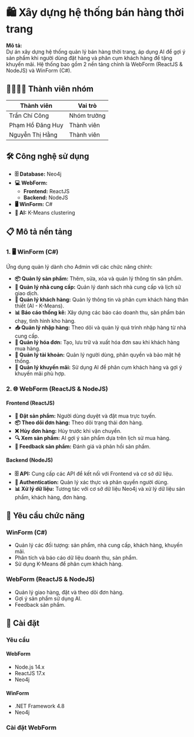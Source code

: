 # **🛍️ Xây dựng hệ thống bán hàng thời trang**

**Mô tả:**  
Dự án xây dựng hệ thống quản lý bán hàng thời trang, áp dụng AI để gợi ý sản phẩm khi người dùng đặt hàng và phân cụm khách hàng để tặng khuyến mãi. Hệ thống bao gồm 2 nền tảng chính là WebForm (ReactJS & NodeJS) và WinForm (C#).

## **👨‍👩‍👧‍👦 Thành viên nhóm**

| Thành viên         | Vai trò          |
|--------------------|------------------|
| Trần Chí Công      | Nhóm trưởng      |
| Phạm Hồ Đăng Huy   | Thành viên       |
| Nguyễn Thị Hằng    | Thành viên       |

## **🛠️ Công nghệ sử dụng**

- **🗄️ Database:** Neo4j
- **💻 WebForm:**
  - **Frontend:** ReactJS
  - **Backend:** NodeJS
- **🖥️ WinForm:** C#
- **🤖 AI:** K-Means clustering

## **📋 Mô tả nền tảng**

### **1. 🖥️ WinForm (C#)**

Ứng dụng quản lý dành cho Admin với các chức năng chính:

- **📦 Quản lý sản phẩm:** Thêm, sửa, xóa và quản lý thông tin sản phẩm.
- **🤝 Quản lý nhà cung cấp:** Quản lý danh sách nhà cung cấp và lịch sử giao dịch.
- **👥 Quản lý khách hàng:** Quản lý thông tin và phân cụm khách hàng thân thiết (AI - K-Means).
- **📊 Báo cáo thống kê:** Xây dựng các báo cáo doanh thu, sản phẩm bán chạy, tình hình kho hàng.
- **📥 Quản lý nhập hàng:** Theo dõi và quản lý quá trình nhập hàng từ nhà cung cấp.
- **🧾 Quản lý hóa đơn:** Tạo, lưu trữ và xuất hóa đơn sau khi khách hàng mua hàng.
- **🔐 Quản lý tài khoản:** Quản lý người dùng, phân quyền và bảo mật hệ thống.
- **🎁 Quản lý khuyến mãi:** Sử dụng AI để phân cụm khách hàng và gợi ý khuyến mãi phù hợp.

### **2. 🌐 WebForm (ReactJS & NodeJS)**

#### **Frontend (ReactJS)**

- **🛒 Đặt sản phẩm:** Người dùng duyệt và đặt mua trực tuyến.
- **📦 Theo dõi đơn hàng:** Theo dõi trạng thái đơn hàng.
- **❌ Hủy đơn hàng:** Hủy trước khi vận chuyển.
- **🔍 Xem sản phẩm:** AI gợi ý sản phẩm dựa trên lịch sử mua hàng.
- **💬 Feedback sản phẩm:** Đánh giá và phản hồi sản phẩm.

#### **Backend (NodeJS)**

- **🗄️ API:** Cung cấp các API để kết nối với Frontend và cơ sở dữ liệu.
- **🔑 Authentication:** Quản lý xác thực và phân quyền người dùng.
- **📊 Xử lý dữ liệu:** Tương tác với cơ sở dữ liệu Neo4j và xử lý dữ liệu sản phẩm, khách hàng, đơn hàng.

## **📌 Yêu cầu chức năng**

### **WinForm (C#)**
- Quản lý các đối tượng: sản phẩm, nhà cung cấp, khách hàng, khuyến mãi.
- Phân tích và báo cáo dữ liệu doanh thu, sản phẩm.
- Sử dụng K-Means để phân cụm khách hàng.

### **WebForm (ReactJS & NodeJS)**
- Quản lý giao hàng, đặt và theo dõi đơn hàng.
- Gợi ý sản phẩm sử dụng AI.
- Feedback sản phẩm.

## **🚀 Cài đặt**

### **Yêu cầu**

#### **WebForm**
- Node.js 14.x
- ReactJS 17.x
- Neo4j

#### **WinForm**
- .NET Framework 4.8
- Neo4j

### **Cài đặt WebForm**
```bash

